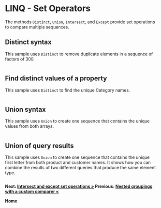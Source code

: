 # LINQ - Set Operators

The methods `Distinct`, `Union`, `Intersect`, and `Except` provide set operations to compare multiple sequences.

## Distinct syntax

This sample uses `Distinct` to remove duplicate elements in a sequence of factors of 300.

``` cs --region distinct-syntax --source-file ../src/SetOperations.cs --project ../src/Try101LinqSamples.csproj
```

## Find distinct values of a property

This sample uses `Distinct` to find the unique Category names.

``` cs --region distinct-property-values --source-file ../src/SetOperations.cs --project ../src/Try101LinqSamples.csproj
```

## Union syntax

This sample uses `Union` to create one sequence that contains the unique values from both arrays.

``` cs --region union-syntax --source-file ../src/SetOperations.cs --project ../src/Try101LinqSamples.csproj
```

## Union of query results

This sample uses `Union` to create one sequence that contains the unique first letter from both product and customer names. It shows how you can combine the results of two different queries that produce the same element type.


``` cs --region union-query-results --source-file ../src/SetOperations.cs --project ../src/Try101LinqSamples.csproj
```

**Next: [Intersect and except set operations &raquo;](./sets-2.md) Previous: [Nested groupings with a custom comparer &laquo;](./groupings-3.md)**

**[Home](../README.md)**
